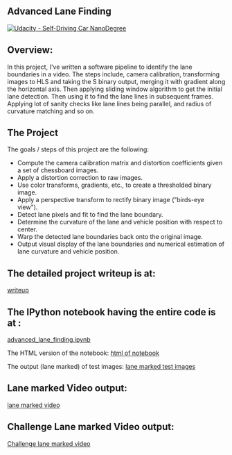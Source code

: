 ## Advanced Lane Finding
[![Udacity - Self-Driving Car NanoDegree](https://s3.amazonaws.com/udacity-sdc/github/shield-carnd.svg)](http://www.udacity.com/drive)

Overview:
---

In this project, I've written a software pipeline to identify the lane boundaries in a video. The steps include, camera calibration, transforming images to HLS and taking the S binary output, merging it with gradient along the horizontal axis. Then applying sliding window algorithm to get the initial lane detection. Then using it to find the lane lines in subsequent frames. Applying lot of sanity checks like lane lines being parallel, and radius of curvature matching and so on. 

The Project
---

The goals / steps of this project are the following:

* Compute the camera calibration matrix and distortion coefficients given a set of chessboard images.
* Apply a distortion correction to raw images.
* Use color transforms, gradients, etc., to create a thresholded binary image.
* Apply a perspective transform to rectify binary image ("birds-eye view").
* Detect lane pixels and fit to find the lane boundary.
* Determine the curvature of the lane and vehicle position with respect to center.
* Warp the detected lane boundaries back onto the original image.
* Output visual display of the lane boundaries and numerical estimation of lane curvature and vehicle position.

The detailed project writeup is at:
---
[writeup](/writeup.pdf)

The IPython notebook having the entire code is at :
---
[advanced_lane_finding.ipynb](/advanced_lane_finding.ipynb)

The HTML version of the notebook: 
[html of notebook](/advanced_lane_finding.html)

The output (lane marked) of test images: 
[lane marked test images](/output_images)

Lane marked Video output:
---

[lane marked video](/video_lane_marked.mp4)

Challenge Lane marked Video output:
---

[Challenge lane marked video](/challenge_lane_marked.mp4)


